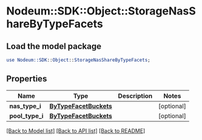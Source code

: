 # Nodeum::SDK::Object::StorageNasShareByTypeFacets

## Load the model package
```perl
use Nodeum::SDK::Object::StorageNasShareByTypeFacets;
```

## Properties
Name | Type | Description | Notes
------------ | ------------- | ------------- | -------------
**nas_type_i** | [**ByTypeFacetBuckets**](ByTypeFacetBuckets.md) |  | [optional] 
**pool_type_i** | [**ByTypeFacetBuckets**](ByTypeFacetBuckets.md) |  | [optional] 

[[Back to Model list]](../README.md#documentation-for-models) [[Back to API list]](../README.md#documentation-for-api-endpoints) [[Back to README]](../README.md)


